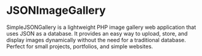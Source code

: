 # JSONImageGallery
SimpleJSONGallery is a lightweight PHP image gallery web application that uses JSON as a database. It provides an easy way to upload, store, and display images dynamically without the need for a traditional database. Perfect for small projects, portfolios, and simple websites.
